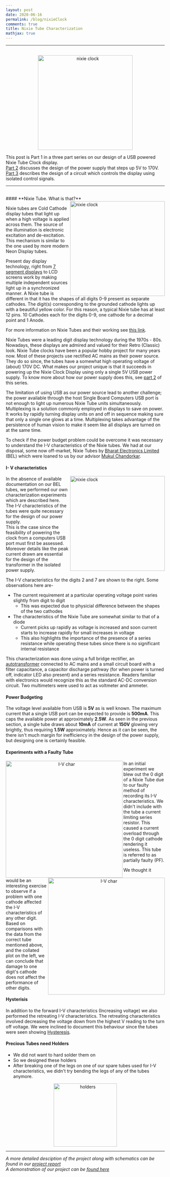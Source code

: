 ```yaml
---
layout: post
date: 2020-06-16
permalink: /blog/nixieClock
comments: true
title: Nixie Tube Characterization
mathjax: true
---
```


***
<p align="center">
  <br>
  <img src="{{site.baseurl}}/assets/images/nixie_clock_no_bg.jpg" alt="nixie clock" height='300'/>
</p>

This post is Part 1 in a three part series on our design of a USB powered Nixie Tube Clock display. <br>
[Part 2]({{site.baseurl}}/blog/nixieClockPower) discusses the design of the power supply that steps up 5V to 170V. <br>
[Part 3]({{site.baseurl}}/blog/nixieClockController) describes the design of a circuit which controls the display using isolated control signals.

***
<br>
#### **Nixie Tube. What is that?**
<img align='right' src="{{site.baseurl}}/assets/images/single_tube.jpg" alt="nixie clock" height='300'/>

Nixie tubes are Cold Cathode display tubes that light up when a high voltage is applied across them. The source of the illumination is electronic excitation and de-excitation. This mechanism is similar to the one used by more modern Neon Display tubes.

Present day display technology, right from [7 segment displays](https://www.electronics-tutorials.ws/blog/7-segment-display-tutorial.html) to LCD screens work by making multiple independent sources light up in a synchronized manner. A Nixie tube is different in that it has the shapes of all digits 0-9 present as separate cathodes. The digit(s) corresponding to the grounded cathode lights up with a beautiful yellow color. For this reason, a typical Nixie tube has at least 12 pins. 10 Cathodes each for the digits 0-9, one cathode for a decimal point and 1 Anode.      

For more information on Nixie Tubes and their working see [this link](https://www.explainthatstuff.com/how-nixie-tubes-work.html).

Nixie Tubes were a leading digit display technology during the 1970s - 80s. Nowadays, these displays are admired and valued for their Retro (Classic) look. Nixie Tube clocks have been a popular hobby project for many years now. Most of these projects use rectified AC mains as their power source. They do so since, the tubes have a somewhat high operating voltage of (about) 170V DC. What makes our project unique is that it succeeds in powering up the Nixie Clock Display using only a single 5V USB power supply. To know more about how our power supply does this, see [part 2]({{site.baseurl}}/blog/nixieClockPower) of this series.
 
The limitation of using USB as our power source lead to another challenge; the power available through the host Single Board Computers USB port is not enough to light up numerous Nixie Tube units simultaneously. Multiplexing is a solution commonly employed in displays to save on power. It works by rapidly turning display units on and off in sequence making sure that only a single one glows at a time. Multiplexing takes advantage of the persistence of human vision to make it seem like all displays are turned on at the same time. 

To check if the power budget problem could be overcome it was necessary to understand the I-V characteristics of the Nixie tubes. We had at our disposal, some now off-market, Nixie Tubes by [Bharat Electronics Limited](https://en.wikipedia.org/wiki/Bharat_Electronics_Limited) (BEL) which were loaned to us by our advisor [Mukul Chandorkar](https://www.ee.iitb.ac.in/~mukul/).

#### **I- V characteristics**
<img align='right' src="{{site.baseurl}}/assets/images/figure2.png" alt="nixie clock" height='300'/>

In the absence of available documentation on our BEL tubes, we performed our own characterization experiments which are described here. The I-V characteristics of the tubes were quite necessary for the design of our power supply. <br> 
This is the case since the feasibility of powering the clock from a computers USB port must first be assessed. Moreover details like the peak current drawn are essential for the design of the transformer in the isolated power supply. 

The I-V characteristics for the digits 2 and 7 are shown to the right. Some observations here are-
- The current requirement at a particular operating voltage point varies slightly from digit to digit
  - This was expected due to physicial difference between the shapes of the two cathodes
- The characteristics of the Nixie Tube are somewhat similar to that of a diode
  - Current picks up rapidly as voltage is increased and soon current starts to increase rapidly for small increases in voltage
  - This also highlights the importance of the presence of a series resistance while operating these tubes since there is no significant internal resistance

This characterization was done using a full bridge rectifier, an [autotransformer](https://en.wikipedia.org/wiki/Autotransformer) connected to AC mains and a small circuit board with a filter capacitance, a capacitor discharge pathway (for when power is turned off, indicator LED also present) and a series resistance. Readers familiar with electronics would recognize this as the standard AC-DC conversion circuit. Two multimeters were used to act as voltmeter and ammeter.  

#### **Power Budgeting**
The voltage level available from USB is **5V** as is well known. The maximum current that a single USB port can be expected to provide is **500mA**. This caps the available power at approximately **2.5W**. As seen in the previous section, a single tube draws about **10mA** of current at **150V** glowing very brightly, thus requiring **1.5W** approximately. Hence as it can be seen, the there isn't much margin for inefficiency in the design of the power supply, but designing one is certainly feasible.  

#### **Experiments with a Faulty Tube**
<p align='center'>
<img align='left' src="{{site.baseurl}}/assets/images/figure3.png" alt="I-V char" width='370'/>
<img align='right' src="{{site.baseurl}}/assets/images/figure1.png" alt="I-V char" width='370'/>
</p>

In an initial experiment we blew out the 0 digit of a Nixie Tube due to our faulty method of recording its I-V characteristics. We didn't include with the tube a current limiting series resistor. This caused a current overload through the 0 digit cathode rendering it useless. This tube is referred to as partially faulty (PF).

We thought it would be an interesting exercise to observe if a problem with one cathode affected the I-V characteristics of any other digit. Based on comparisons with the data from the correct tube mentioned above, and the collated plot on the left, we can conclude that damage to one digit's cathode does not affect the performance of other digits.

#### **Hysterisis**
In addition to the forward I-V characteristics (Increasing voltage) we also performed the retreating I-V characteristics. The retreating characteristics involved decreasing the voltage down from the highest V reading to the turn off voltage. We were inclined to document this behaviour since the tubes were seen showing [Hysteresis](https://en.wikipedia.org/wiki/Hysteresis).

#### **Precious Tubes need Holders**
- We did not want to hard solder them on
- So we designed these holders
- After breaking one of the legs on one of our spare tubes used for I-V characteristics, we didn't try bending the legs of any of the tubes anymore.

<p align="center">
  <img src="{{site.baseurl}}/assets/images/tube_holder.jpg" alt="holders" height='200'/>
</p>

***
*A more detailed desciption of the project along with schematics can be found in our [project report]({{site.baseurl}}/assets/docs/DD08_Design_Lab_report.pdf)*<br>
*A demonstration of our project can be [found here](https://youtu.be/MN-FbMPmbiw)*
